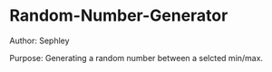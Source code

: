 # Random-Number-Generator
Author: Sephley

Purpose: Generating a random number between a selcted min/max.
